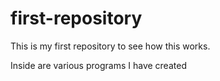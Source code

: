 # first-repository
This is my first repository to see how this works.

Inside are various programs I have created
